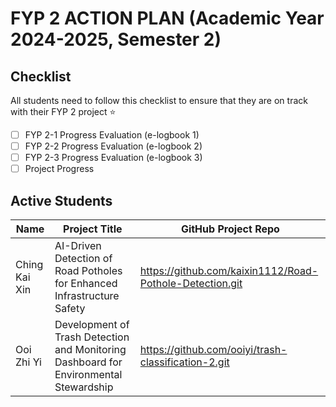 # FYP 2 ACTION PLAN (Academic Year 2024-2025, Semester 2)

## Checklist

All students need to follow this checklist to ensure that they are on track with their FYP 2 project :star: 

- [ ] FYP 2-1 Progress Evaluation (e-logbook 1)
- [ ] FYP 2-2 Progress Evaluation (e-logbook 2)
- [ ] FYP 2-3 Progress Evaluation (e-logbook 3)
- [ ] Project Progress

## Active Students

| Name | Project Title | GitHub Project Repo |
|-----------|---------------|---------------------|
| Ching Kai Xin  | AI-Driven Detection of Road Potholes for Enhanced Infrastructure Safety | https://github.com/kaixin1112/Road-Pothole-Detection.git
|  Ooi Zhi Yi    | Development of Trash Detection and Monitoring Dashboard for Environmental Stewardship |https://github.com/ooiyi/trash-classification-2.git                     |







